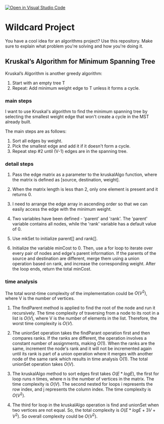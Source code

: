 [![Open in Visual Studio Code](https://classroom.github.com/assets/open-in-vscode-718a45dd9cf7e7f842a935f5ebbe5719a5e09af4491e668f4dbf3b35d5cca122.svg)](https://classroom.github.com/online_ide?assignment_repo_id=12685867&assignment_repo_type=AssignmentRepo)
# Wildcard Project

You have a cool idea for an algorithms project? Use this repository. Make sure
to explain what problem you're solving and how you're doing it.

## Kruskal’s Algorithm for Minimum Spanning Tree
Kruskal’s Algorithm is another greedy algorithm:
1. Start with an empty tree T
2. Repeat: Add minimum weight edge to T unless it forms a cycle. 

### main steps
I want to use Kruskal's algorithm to find the minimum spanning tree by selecting the smallest weight edge that won't create a cycle in the MST already built.

The main steps are as follows:
1. Sort all edges by weight. 
2. Pick the smallest edge and add it if it doesn't form a cycle. 
3. Repeat step #2 until (V-1) edges are in the spanning tree.

### detail steps
1. Pass the edge matrix as a parameter to the kruskalAlgo function, where the matrix is defined as [source, destination, weight].

2. When the matrix length is less than 2, only one element is present and it returns 0.

3. I need to arrange the edge array in ascending order so that we can easily access the edge with the minimum weight.

4. Two variables have been defined - 'parent' and 'rank'. The 'parent' variable contains all nodes, while the 'rank' variable has a default value of 0.

5. Use mkSet to initialize parent[] and rank[].

6. Initialize the variable minCost to 0. Then, use a for loop to iterate over every pair of nodes and edge's parent information. If the parents of the source and destination are different, merge them using a union operation based on rank, and increase the corresponding weight. After the loop ends, return the total minCost.


### time analysis

The total worst-time complexity of the implementation could be $O(V^2)$, where V is the number of vertices.

1. The findParent method is applied to find the root of the node and run it recursively. The time complexity of traversing from a node to its root in a list is $O(V)$, where V is the number of elements in the list. Therefore, the worst time complexity is $O(V)$.

2. The unionSet operation takes the findParant operation first and then compares ranks. If the ranks are different, the operation involves a constant number of assignments, making $O(1)$. When the ranks are the same, increment the node's rank and it will not be incremented again until its rank is part of a union operation where it merges with another node of the same rank which results in time analysis O(1). The total unionSet operation takes $O(V)$.

3. The kruskalAlgo method to sort edges first takes $O(E*logE)$, 
the first for loop runs n times, where n is the number of vertices in the matrix. The time complexity is $O(V)$. The second nested for loops i represents the row index, and j represents the column index. The time complexity is $O(V^2)$.

4. The third for loop in the kruskalAlgo operation is find and unionSet when two vertices are not equal. So, the total complexity is $O(E*logE+3V+V^2)$. So overall complexity could be $O(V^2)$.


